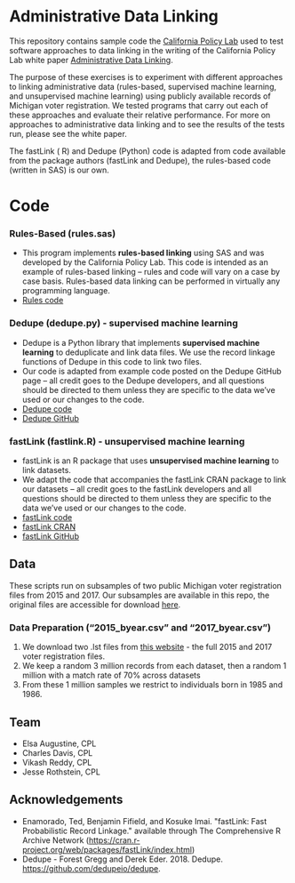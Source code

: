 ﻿# Administrative Data Linking

This repository contains sample code the [California Policy Lab] used to test software approaches to data linking in the writing of the California Policy Lab white paper [Administrative Data Linking]. 

The purpose of these exercises is to experiment with different approaches to linking administrative data (rules-based, supervised machine learning, and unsupervised machine learning) using publicly available records of Michigan voter registration. We tested programs that carry out each of these approaches and evaluate their relative performance. For more on approaches to administrative data linking and to see the results of the tests run, please see the white paper. 

The fastLink ( R) and Dedupe (Python) code is adapted from code available from the package authors (fastLink and Dedupe), the rules-based code (written in SAS) is our own. 

# Code

### Rules-Based (rules.sas)

  - This program implements **rules-based linking** using SAS and was developed by the California Policy Lab. This code is intended as an example of rules-based linking – rules and code will vary on a case by case basis. Rules-based data linking can be performed in virtually any programming language. 
  - [Rules code]

### Dedupe (dedupe.py) - supervised machine learning
- Dedupe is a Python library that implements **supervised machine learning** to deduplicate and link data files. We use the record linkage functions of Dedupe in this code to link two files. 
- Our code is adapted from example code posted on the Dedupe GitHub page – all credit goes to the Dedupe developers, and all questions should be directed to them unless they are specific to the data we’ve used or our changes to the code.
- [Dedupe code]
- [Dedupe GitHub]

### fastLink (fastlink.R) - unsupervised machine learning
- fastLink is an R package that uses **unsupervised machine learning** to link datasets. 
- We adapt the code that accompanies the fastLink CRAN package to link our datasets – all credit goes to the fastLink developers and all questions should be directed to them unless they are specific to the data we’ve used or our changes to the code.
- [fastLink code]
- [fastLink CRAN]
- [fastLink GitHub]

## Data
These scripts run on subsamples of two public Michigan voter registration files from 2015 and 2017. Our subsamples are available in this repo, the original files are accessible for download [here]. 

### Data Preparation (“2015_byear.csv” and “2017_byear.csv”)
1.	We download two .lst files from [this website] - the full 2015 and 2017 voter registration files. 
2.	We keep a random 3 million records from each dataset, then a random 1 million with a match rate of 70% across datasets
3.	From these 1 million samples we restrict to individuals born in 1985 and 1986. 

## Team
- Elsa Augustine, CPL
- Charles Davis, CPL
- Vikash Reddy, CPL
- Jesse Rothstein, CPL

## Acknowledgements
- Enamorado, Ted, Benjamin Fifield, and Kosuke Imai. "fastLink: Fast Probabilistic Record Linkage." available through The Comprehensive R Archive Network (https://cran.r-project.org/web/packages/fastLink/index.html)  
- Dedupe - Forest Gregg and Derek Eder. 2018. Dedupe. https://github.com/dedupeio/dedupe. 


[//]: # (These are reference links used in the body of this note and get stripped out when the markdown processor does its job. There is no need to format nicely because it shouldn't be seen. Thanks SO - http://stackoverflow.com/questions/4823468/store-comments-in-markdown-syntax)

   [California Policy Lab]: <https://www.capolicylab.org/?>
   [Administrative Data Linking]: <LINK HERE>
   [Dedupe GitHub]: <https://github.com/dedupeio/dedupe>
   [fastLink GitHub]: <https://github.com/kosukeimai/fastLink>
   [fastLink CRAN]: <https://github.com/kosukeimai/fastLink>
   [here]: <http://michiganvoters.info/>
   [this website]: <http://michiganvoters.info/>
   [fastLink code]: <code/fastLink.R>
   [Dedupe code]: <code/dedupe.py>
   [Rules code]: <code/rules.sas>
   

